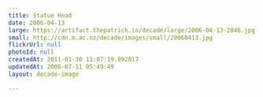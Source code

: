```yaml
---
title: Statue Head
date: 2006-04-13
large: https://artifact.thepatrick.io/decade/large/2006-04-13-2046.jpg
small: http://cdn.m.ac.nz/decade/images/small/20060413.jpg
flickrUrl: null
photoId: null
createdAt: 2011-01-30 11:07:19.892017
updatedAt: 2006-07-11 05:49:49
layout: decade-image

---
```


